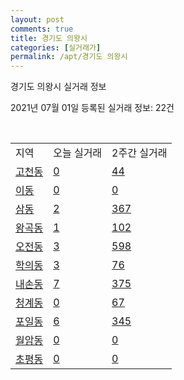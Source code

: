 ```yaml
---
layout: post
comments: true
title: 경기도 의왕시
categories: [실거래가]
permalink: /apt/경기도 의왕시
---
```


경기도 의왕시 실거래 정보

2021년 07월 01일 등록된 실거래 정보: 22건

<script type="text/javascript">
  google.charts.load('current', {'packages':['corechart']});
  google.charts.setOnLoadCallback(drawChart);

  function drawChart() {
    var data = google.visualization.arrayToDataTable([['거래일', '매매', '전월세', '전매'], ['21-02', 183, 209, 2], ['21-03', 179, 281, 2], ['21-04', 163, 260, 1], ['21-05', 159, 199, 5], ['21-06', 70, 261, 0]]);

    var options = {
      title: '최근 유형별 거래량 추이',
      legend: { position: 'bottom' }
    };

    var chart = new google.visualization.LineChart(document.getElementById('columnchart_material'));
    chart.draw(data, (options));
  }
</script>

<div id="columnchart_material" style="width: 95%; margin-left: -35px"></div>
<br>
<table class="sortable">
  <tr>
    <td>지역</td>
    <td>오늘 실거래</td>
    <td>2주간 실거래</td>
  </tr>

  
  <tr class="item">
    <td><a href="경기도 의왕시 고천동">고천동</a></td>
    <td><a href="경기도 의왕시 고천동">0</a></td>
    <td><a href="경기도 의왕시 고천동">44</a></td>
  </tr>
    

  <tr class="item">
    <td><a href="경기도 의왕시 이동">이동</a></td>
    <td><a href="경기도 의왕시 이동">0</a></td>
    <td><a href="경기도 의왕시 이동">0</a></td>
  </tr>
    

  <tr class="item">
    <td><a href="경기도 의왕시 삼동">삼동</a></td>
    <td><a href="경기도 의왕시 삼동">2</a></td>
    <td><a href="경기도 의왕시 삼동">367</a></td>
  </tr>
    

  <tr class="item">
    <td><a href="경기도 의왕시 왕곡동">왕곡동</a></td>
    <td><a href="경기도 의왕시 왕곡동">1</a></td>
    <td><a href="경기도 의왕시 왕곡동">102</a></td>
  </tr>
    

  <tr class="item">
    <td><a href="경기도 의왕시 오전동">오전동</a></td>
    <td><a href="경기도 의왕시 오전동">3</a></td>
    <td><a href="경기도 의왕시 오전동">598</a></td>
  </tr>
    

  <tr class="item">
    <td><a href="경기도 의왕시 학의동">학의동</a></td>
    <td><a href="경기도 의왕시 학의동">3</a></td>
    <td><a href="경기도 의왕시 학의동">76</a></td>
  </tr>
    

  <tr class="item">
    <td><a href="경기도 의왕시 내손동">내손동</a></td>
    <td><a href="경기도 의왕시 내손동">7</a></td>
    <td><a href="경기도 의왕시 내손동">375</a></td>
  </tr>
    

  <tr class="item">
    <td><a href="경기도 의왕시 청계동">청계동</a></td>
    <td><a href="경기도 의왕시 청계동">0</a></td>
    <td><a href="경기도 의왕시 청계동">67</a></td>
  </tr>
    

  <tr class="item">
    <td><a href="경기도 의왕시 포일동">포일동</a></td>
    <td><a href="경기도 의왕시 포일동">6</a></td>
    <td><a href="경기도 의왕시 포일동">345</a></td>
  </tr>
    

  <tr class="item">
    <td><a href="경기도 의왕시 월암동">월암동</a></td>
    <td><a href="경기도 의왕시 월암동">0</a></td>
    <td><a href="경기도 의왕시 월암동">0</a></td>
  </tr>
    

  <tr class="item">
    <td><a href="경기도 의왕시 초평동">초평동</a></td>
    <td><a href="경기도 의왕시 초평동">0</a></td>
    <td><a href="경기도 의왕시 초평동">0</a></td>
  </tr>
    


</table>


    